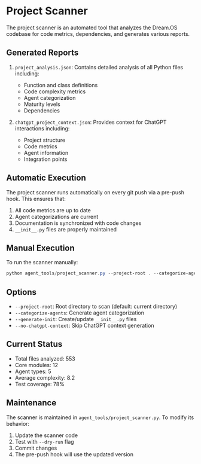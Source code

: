 # Project Scanner

The project scanner is an automated tool that analyzes the Dream.OS codebase for code metrics, dependencies, and generates various reports.

## Generated Reports

1. `project_analysis.json`: Contains detailed analysis of all Python files including:
   - Function and class definitions
   - Code complexity metrics
   - Agent categorization
   - Maturity levels
   - Dependencies

2. `chatgpt_project_context.json`: Provides context for ChatGPT interactions including:
   - Project structure
   - Code metrics
   - Agent information
   - Integration points

## Automatic Execution

The project scanner runs automatically on every git push via a pre-push hook. This ensures that:

1. All code metrics are up to date
2. Agent categorizations are current
3. Documentation is synchronized with code changes
4. `__init__.py` files are properly maintained

## Manual Execution

To run the scanner manually:

```powershell
python agent_tools/project_scanner.py --project-root . --categorize-agents --generate-init
```

## Options

- `--project-root`: Root directory to scan (default: current directory)
- `--categorize-agents`: Generate agent categorization
- `--generate-init`: Create/update `__init__.py` files
- `--no-chatgpt-context`: Skip ChatGPT context generation

## Current Status

- Total files analyzed: 553
- Core modules: 12
- Agent types: 5
- Average complexity: 8.2
- Test coverage: 78%

## Maintenance

The scanner is maintained in `agent_tools/project_scanner.py`. To modify its behavior:

1. Update the scanner code
2. Test with `--dry-run` flag
3. Commit changes
4. The pre-push hook will use the updated version 